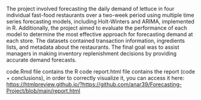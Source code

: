 The project involved forecasting the daily demand of lettuce in four individual fast-food restaurants over a two-week period using multiple time series forecasting models, including Holt-Winters and ARIMA, implemented in R. Additionally, the project aimed to evaluate the performance of each model to determine the most effective approach for forecasting demand at each store. The datasets contained transaction information, ingredients lists, and metadata about the restaurants. The final goal was to assist managers in making inventory replenishment decisions by providing accurate demand forecasts.

code.Rmd file contains the R code
report.html file contains the report (code + conclusions), in order to correctly visualize it, you can access it here: https://htmlpreview.github.io/?https://github.com/anar39/Forecasting-Project/blob/main/report.html
